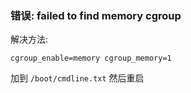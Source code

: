 ### 错误: failed to find memory cgroup
解决方法:
```
cgroup_enable=memory cgroup_memory=1
```
加到 `/boot/cmdline.txt` 然后重启